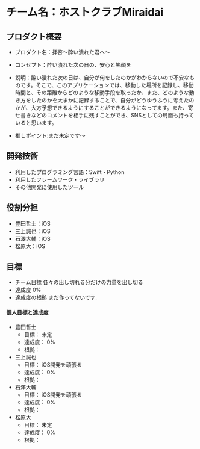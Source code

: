 # チーム名：ホストクラブMiraidai

## プロダクト概要
- プロダクト名：拝啓〜酔い潰れた君へ〜

- コンセプト：酔い潰れた次の日の、安心と笑顔を

- 説明：酔い潰れた次の日は、自分が何をしたのかがわからないので不安なものです。そこで、このアプリケーションでは、移動した場所を記録し、移動時間と、その距離からどのような移動手段を取ったか、また、どのような動き方をしたのかを大まかに記録することで、自分がどうゆうふうに考えたのかが、大方予想できるようにすることができるようになってます。また、寄せ書きなどのコメントを相手に残すことができ、SNSとしての局面も持っていると思います。

- 推しポイント:まだ未定です〜

## 開発技術
- 利用したプログラミング言語：Swift・Python
- 利用したフレームワーク・ライブラリ
- その他開発に使用したツール

## 役割分担
- 豊田哲士：iOS
- 三上誠也：iOS
- 石澤大輔：iOS
- 松原大：iOS

## 目標
- チーム目標
各々の出し切れる分だけの力量を出し切る
- 達成度
0%
- 達成度の根拠
まだ作ってないです.


#### 個人目標と達成度
- 豊田哲士 
  - 目標： 未定
  - 達成度： 0%  
  - 根拠：  
- 三上誠也
  - 目標： iOS開発を頑張る 
  - 達成度： 0%  
  - 根拠： 
- 石澤大輔
  - 目標： iOS開発を頑張る
  - 達成度： 0%  
  - 根拠： 
- 松原大
  - 目標： 未定
  - 達成度： 0%  
  - 根拠： 
